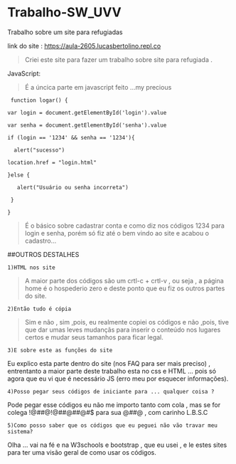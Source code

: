 # Trabalho-SW_UVV
Trabalho sobre um site para refugiadas

link do site : https://aula-2605.lucasbertolino.repl.co

>Criei este site para fazer um trabalho sobre site para refugiada .

JavaScript:
>É a úncica parte em javascript feito ...my precious

``
function logar() {``
  
  ``var login = document.getElementById('login').value``
  
  ``var senha = document.getElementById('senha').value``
  
  ``if (login == '1234' && senha == '1234'){``
  
  ``  alert("sucesso")``
  
   `` location.href = "login.html" ``
 
 ``}else {``
 
 ``   alert("Usuário ou senha incorreta")``
 
 `` }``
 
``}``
>É o básico sobre cadastrar conta e como diz nos códigos 1234 para login e senha, porém só fiz até o bem vindo ao site e acabou o cadastro...




##OUTROS DESTALHES

``1)HTML nos site ``

>A maior parte dos códigos são um crtl-c + crtl-v , ou seja , a página home é o hospederio zero e deste ponto que eu fiz os outros partes do site.

``2)Então tudo é cópia``

>Sim e não , sim ,pois, eu realmente copiei os códigos e não ,pois, tive que dar umas leves mudançãs para inserir o conteúdo nos lugares certos e mudar seus tamanhos para ficar legal.

``3)E sobre este as funções do site``

Eu explico esta parte dentro do site (nos FAQ para ser mais preciso) , entrentanto a maior parte deste trabalho esta no css e HTML ... pois só agora que eu vi que é necessário JS (erro meu por esquecer informações).

``4)Posso pegar seus códigos de iniciante para ... qualquer coisa ?``

Pode pegar esse códigos eu não me importo tanto com cola , mas se for colega !@#$%¨&*&¨%$#@!@#$%¨&*&¨%$#@#$%¨&*&¨%$#@#$ para sua @#$%¨&*(*&¨%$#@ , com carinho L.B.S.C

``5)Como posso saber que os códigos que eu peguei não vão travar meu sistema?``

Olha ... vai na fé e na W3schools e bootstrap , que eu usei , e le estes sites para ter uma visão geral de como usar os códigos.

